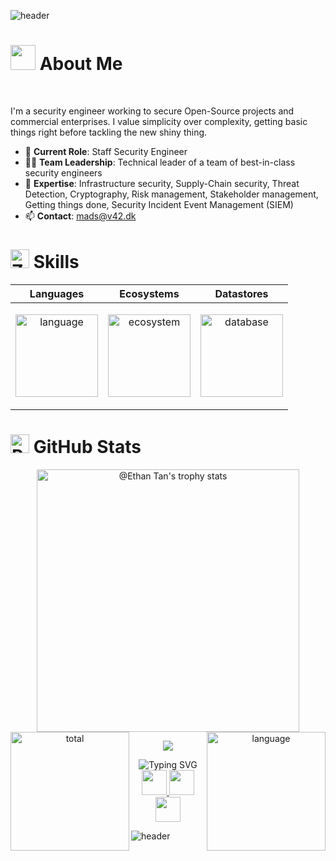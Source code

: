 ![header](https://capsule-render.vercel.app/api?type=waving&color=auto&height=200&section=header&text=Stay%20awhile%20and%20listen%20&fontSize=60&animation=fadeIn&fontAlignY=50)

<h1>
  <img src="https://user-images.githubusercontent.com/74038190/213844263-a8897a51-32f4-4b3b-b5c2-e1528b89f6f3.png" width="40" /> About Me
</h1>
​
<div>
  <p>
    I'm a security engineer working to secure Open-Source projects and
    commercial enterprises.
    I value simplicity over complexity, getting basic things right before
    tackling the new shiny thing.
  </p>

  <ul>
  <li>💼 <strong>Current Role</strong>: Staff Security Engineer</li>
  <li>👨‍💼 <strong>Team Leadership</strong>: Technical leader of a team of best-in-class security engineers</li>
  <li>💬 <strong>Expertise</strong>: Infrastructure security, Supply-Chain security, Threat Detection, Cryptography, Risk management, Stakeholder management, Getting things done, Security Incident Event Management (SIEM)</li>
  <li>📫 <strong>Contact</strong>: <a href="mailto:mads@v42.dk"> mads@v42.dk</a></li>
</ul>

</div>

<h1>
<img src="https://raw.githubusercontent.com/Tarikul-Islam-Anik/Animated-Fluent-Emojis/master/Emojis/Smilies/Zany%20Face.png" alt="Zany Face" width="30" height="30" /> Skills
</h1>
<div align=''>
<table>
  <thead>
    <tr>
      <th>Languages</th>
      <th>Ecosystems</th>
      <th>Datastores</th>
    </tr>
  </thead>
  <tbody>
    <tr>
      <td>
        <p align="center">
            <img height='132' alt='language' src="https://skillicons.dev/icons?i=go,py,bash,js&perline=5" />
        </p>
      </td>
      <td>
        <p align="center">
          <img height='132' alt='ecosystem' src="https://skillicons.dev/icons?i=aws,apple,vim,cloudflare,linux,terraform,git,github,kubernetes,docker&perline=5" />
        </p>
      </td>
      <td>
        <p align="center">
          <img height='132' alt='database' src="https://skillicons.dev/icons?i=postgres,sqlite,elasticsearch,kafka&perline=2" />
        </p>
      </td>
    </tr>
  </tbody>
</table>
</div>

<h1>
  <img src="https://raw.githubusercontent.com/Tarikul-Islam-Anik/Animated-Fluent-Emojis/master/Emojis/Smilies/Robot.png" alt="Robot" width="30" /> GitHub Stats
</h1>

<div align='center'>
<img src="https://github-profile-trophy.vercel.app/?username=madsrc&theme=onestar&no-frame=true&column=4&row=2"  height='420' alt="@Ethan Tan's trophy stats"/>

<img align='left' height='190' alt='total' src="https://github-readme-stats.vercel.app/api?username=madsrc&show_icons=true&theme=gotham" />
  
<img align='right' height='190' alt='language' src="https://github-readme-stats.vercel.app/api/top-langs/?username=madsrc&layout=compact&theme=gotham" />

<p align="center"><img align="center" src="https://github-readme-streak-stats.herokuapp.com?user=madsrc&hide_border=false&theme=gotham"/></p>
</div>

<div align='center'>
<img src="https://readme-typing-svg.demolab.com?font=Fira+Code&size=22&pause=1000&color=F78518&multiline=true&random=false&width=650&height=100&lines=Don't+forget+to+star+the+repositories+you+like;and+follow+me+for+more+updates." alt="Typing SVG" />
</div>

<div align='center'>
  <a href='https://visitcount.itsvg.in' >
    <img src='https://visitcount.itsvg.in/api?id=madsrc&icon=5&color=6' height='40' />
  </a>
  <a href='https://github.com/madsrc' >
    <img src='https://img.shields.io/github/followers/madsrc.svg?style=flat&logo=castro&label=Follow' height='40' />
  </a>
  <a href='https://github.com/madsrc?tab=repositories' >
    <img src='https://img.shields.io/github/stars/madsrc.svg?style=flat&logo=starship&logoColor=yellow&label=Star' height='40' />
  </a>
</div>

![header](https://capsule-render.vercel.app/api?type=waving&color=auto&height=200&section=footer&text=The%20End​&fontSize=30&animation=fadeIn&fontAlignY=70)